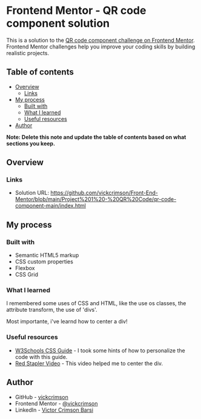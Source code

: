 # Frontend Mentor - QR code component solution

This is a solution to the [QR code component challenge on Frontend Mentor](https://www.frontendmentor.io/challenges/qr-code-component-iux_sIO_H). Frontend Mentor challenges help you improve your coding skills by building realistic projects. 

## Table of contents

- [Overview](#overview)
  - [Links](#links)
- [My process](#my-process)
  - [Built with](#built-with)
  - [What I learned](#what-i-learned)
  - [Useful resources](#useful-resources)
- [Author](#author)


**Note: Delete this note and update the table of contents based on what sections you keep.**

## Overview


### Links

- Solution URL: https://github.com/vickcrimson/Front-End-Mentor/blob/main/Project%201%20-%20QR%20Code/qr-code-component-main/index.html

## My process

### Built with

- Semantic HTML5 markup
- CSS custom properties
- Flexbox
- CSS Grid


### What I learned

I remembered some uses of CSS and HTML, like the use os classes, the attribute transform, the use of 'divs'. 

Most importante, i've learnd how to center a div!



### Useful resources

- [W3Schools CSS Guide](https://www.w3schools.com/css/default.asp) - I took some hints of how to personalize the code with this guide. 
- [Red Stapler Video](https://www.youtube.com/watch?v=mVYgtzDLZfY&ab_channel=RedStapler) - This video helped me to center the div. 



## Author

- GitHub - [vickcrimson](https://github.com/vickcrimson)
- Frontend Mentor - [@vickcrimson](https://www.frontendmentor.io/profile/vickcrimson)
- LinkedIn - [Victor Crimson Barsi](https://www.linkedin.com/in/vickcrimson/)



